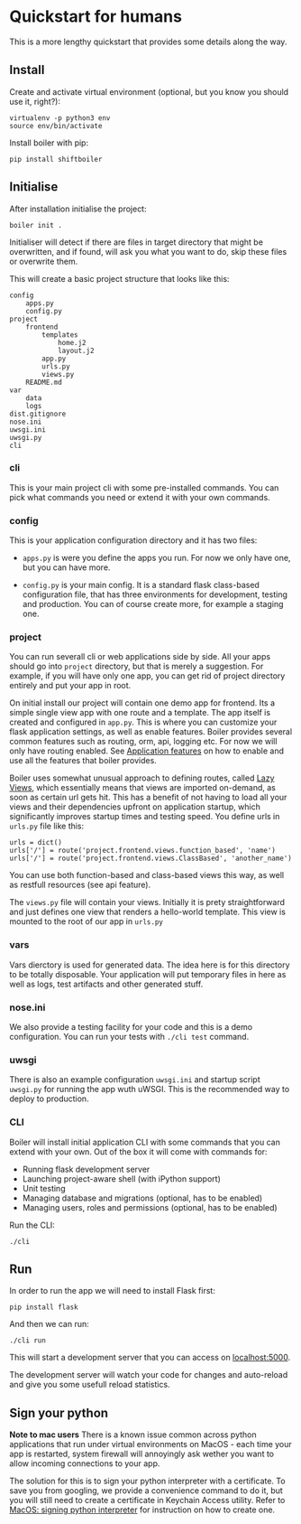 # Quickstart for humans

This is a more lengthy quickstart that provides some details along the way.

## Install

Create and activate virtual environment (optional, but you know you should use it, right?):

```
virtualenv -p python3 env
source env/bin/activate
```

Install boiler with pip:

```
pip install shiftboiler
```

## Initialise

After installation initialise the project:

```
boiler init .
```

Initialiser will detect if there are files in target directory that might be overwritten, and if found, will ask you what you want to do, skip these files or overwrite them.

This will create a basic project structure that looks like this:

```
config
    apps.py
    config.py
project
    frontend
        templates
            home.j2
            layout.j2
        app.py
        urls.py
        views.py
    README.md
var
    data
    logs
dist.gitignore
nose.ini
uwsgi.ini
uwsgi.py
cli
```

### cli

This is your main project cli with some pre-installed commands. You can pick what commands you need or extend it with your own commands.


### config
This is your application configuration directory and it has two files:

  * `apps.py` is were you define the apps you run. For now we only have one, but you can have more.

  * `config.py` is your main config. It is a standard flask class-based configuration file, that has three environments for development, testing and production. You can of course create more, for example a staging one.


### project
You can run severall cli or web applications side by side. All your apps should go into `project` directory, but that is merely a suggestion. For example, if you will have only one app, you can get rid of project directory entirely and put your app in root.


On initial install our project will contain one demo app for frontend.
Its a simple single view app with one route and a template. The app itself is created and configured in `app.py`. This is where you can customize your flask application settings, as well as enable features. Boiler provides several common features such as routing, orm, api, logging etc. For now we will only have routing enabled. See [Application features]() on how to enable and use all the features that boiler provides.


Boiler uses somewhat unusual approach to defining routes, called [Lazy Views](http://flask.pocoo.org/docs/0.11/patterns/lazyloading/), which essentially means that views are imported on-demand, as soon as certain url gets hit. This has a benefit of not having to load all your views and their dependencies upfront on application startup, which significantly improves startup times and testing speed. You define urls in `urls.py` file like this:

```
urls = dict()
urls['/'] = route('project.frontend.views.function_based', 'name')
urls['/'] = route('project.frontend.views.ClassBased', 'another_name')
```
You can use both function-based and class-based views this way, as well as restfull resources (see api feature).


The `views.py` file will contain your views. Initially it is prety straightforward and just defines one view that renders a hello-world template. This view is mounted to the root of our app in `urls.py`


### vars

Vars dierctory is used for generated data. The idea here is for this directory to be totally disposable. Your application will put temporary files in here as well as logs, test artifacts and other generated stuff.

### nose.ini

We also provide a testing facility for your code and this is a demo configuration. You can run your tests with `./cli test` command.

### uwsgi

There is also an example configuration `uwsgi.ini` and startup script `uwsgi.py` for running the app wuth uWSGI. This is the recommended way to deploy to production.



### CLI

Boiler will install initial application CLI with some commands that you can extend with your own. Out of the box it will come with commands for:

  * Running flask development server
  * Launching project-aware shell (with iPython support)
  * Unit testing
  * Managing database and migrations (optional, has to be enabled)
  * Managing users, roles and permissions (optional, has to be enabled)


Run the CLI:

```
./cli
```



## Run

In order to run the app we will need to install Flask first:

```
pip install flask
```

And then we can run:

```
./cli run
```

This will start a development server that you can access on [localhost:5000](http://localhost:5000).

The development server will watch your code for changes and auto-reload and give you some usefull reload statistics.

## Sign your python

**Note to mac users** There is a known issue common across python applications that run under virtual environments on MacOS - each time your app is restarted, system firewall will annoyingly ask wether you want to allow incoming connections to your app.

The solution for this is to sign your python interpreter with a certificate. To save you from googling, we provide a convenience command to do it, but you will still need to create a certificate in Keychain Access utility. Refer to [MacOS: signing python interpreter](sign_python.md) for instruction on how to create one.
